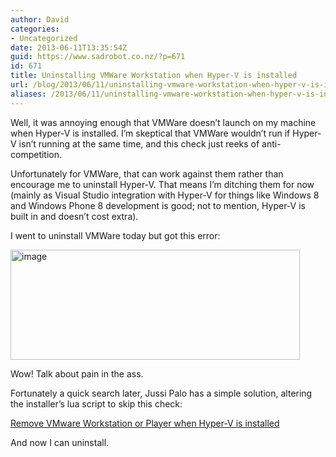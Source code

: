 ```yaml
---
author: David
categories:
- Uncategorized
date: 2013-06-11T13:35:54Z
guid: https://www.sadrobot.co.nz/?p=671
id: 671
title: Uninstalling VMWare Workstation when Hyper-V is installed
url: /blog/2013/06/11/uninstalling-vmware-workstation-when-hyper-v-is-installed/
aliases: /2013/06/11/uninstalling-vmware-workstation-when-hyper-v-is-installed/
---
```


Well, it was annoying enough that VMWare doesn’t launch on my machine when Hyper-V is installed. I’m skeptical that VMWare wouldn’t run if Hyper-V isn’t running at the same time, and this check just reeks of anti-competition.

Unfortunately for VMWare, that can work against them rather than encourage me to uninstall Hyper-V. That means I’m ditching them for now (mainly as Visual Studio integration with Hyper-V for things like Windows 8 and Windows Phone 8 development is good; not to mention, Hyper-V is built in and doesn’t cost extra).

I went to uninstall VMWare today but got this error:

[<img title="image" style="border-top: 0px; border-right: 0px; background-image: none; border-bottom: 0px; padding-top: 0px; padding-left: 0px; border-left: 0px; display: inline; padding-right: 0px" border="0" alt="image" src="http://www.sadrobot.co.nz/wp-content/uploads/2013/06/image_thumb.png" width="463" height="176" />](http://www.sadrobot.co.nz/wp-content/uploads/2013/06/image.png)

Wow! Talk about pain in the ass.

Fortunately a quick search later, Jussi Palo has a simple solution, altering the installer’s lua script to skip this check:

<a title="Remove VMware Workstation or Player when Hyper-V is installed" href="http://blog.jussipalo.com/2012/06/remove-vmware-workstation-or-player.html" target="_blank">Remove VMware Workstation or Player when Hyper-V is installed</a>

And now I can uninstall.